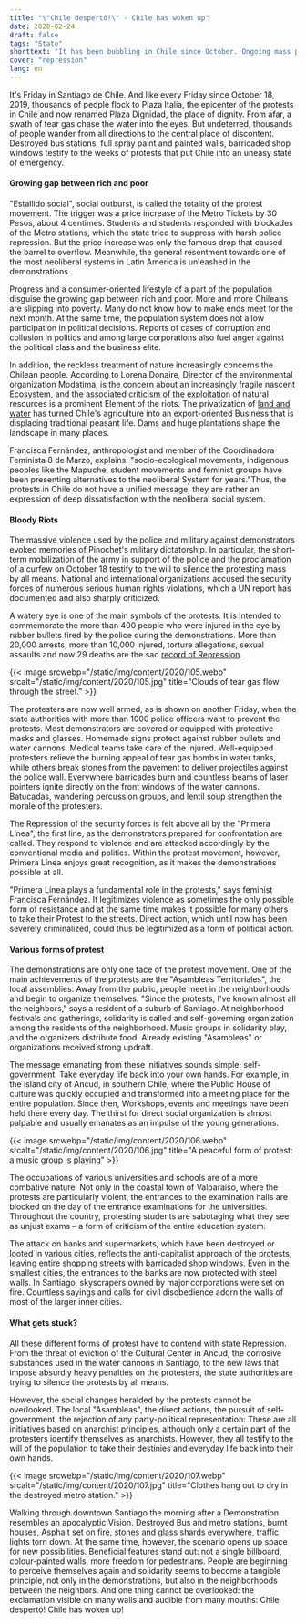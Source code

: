 ```yaml
---
title: "\"Chile despertó!\" - Chile has woken up"
date: 2020-02-24
draft: false
tags: "State"
shorttext: "It has been bubbling in Chile since October. Ongoing mass protests are directed against social inequality in the country."
cover: "repression"
lang: en
---
```


It's Friday in Santiago de Chile. And like every Friday since October 18, 2019, thousands of people flock to Plaza Italia, the epicenter of the protests in Chile and now renamed Plaza Dignidad, the place of dignity. From afar, a swath of tear gas chase the water into the eyes. But undeterred, thousands of people wander from all directions to the central place of discontent. Destroyed bus stations, full spray paint and painted walls, barricaded shop windows testify to the weeks of protests that put Chile into an uneasy state of emergency.

#### Growing gap between rich and poor

"Estallido social", social outburst, is called the totality of the protest movement. The trigger was a price increase of the Metro Tickets by 30 Pesos, about 4 centimes. Students and students responded with blockades of the Metro stations, which the state tried to suppress with harsh police repression. But the price increase was only the famous drop that caused the barrel to overflow. Meanwhile, the general resentment towards one of the most neoliberal systems in Latin America is unleashed in the demonstrations.

Progress and a consumer-oriented lifestyle of a part of the population disguise the growing gap between rich and poor. More and more Chileans are slipping into poverty. Many do not know how to make ends meet for the next month. At the same time, the population system does not allow participation in political decisions. Reports of cases of corruption and collusion in politics and among large corporations also fuel anger against the political class and the business elite.

In addition, the reckless treatment of nature increasingly concerns the Chilean people. According to Lorena Donaire, Director of the environmental organization Modatima, is the concern about an increasingly fragile nascent Ecosystem, and the associated [criticism of the exploitation](https://www.theclinic.cl/2019/12/24/columna-de-lorena-donaire-ante-el-modelo-de-despojo-no-nos-queda-mas-que-resistir/ "Lorena Donaire: Ante el modelo de despojo, no nos queda más que resistir") of natural resources is a prominent Element of the riots. The privatization of [land and water](https://www.lemondediplomatique.cl/2017/06/la-via-chilena-al-capitalismo-agrario.html "La vía chilena al capitalismo agrario") has turned Chile's agriculture into an export-oriented Business that is displacing traditional peasant life. Dams and huge plantations shape the landscape in many places.

Francisca Fernández, anthropologist and member of the Coordinadora Feminista 8 de Marzo, explains: "socio-ecological movements, indigenous peoples like the Mapuche, student movements and feminist groups have been presenting alternatives to the neoliberal System for years."Thus, the protests in Chile do not have a unified message, they are rather an expression of deep dissatisfaction with the neoliberal social system.

#### Bloody Riots

The massive violence used by the police and military against demonstrators evoked memories of Pinochet's military dictatorship. In particular, the short-term mobilization of the army in support of the police and the proclamation of a curfew on October 18 testify to the will to silence the protesting mass by all means.  National and international organizations accused the security forces of numerous serious human rights violations, which a UN report has documented and also sharply criticized.

A watery eye is one of the main symbols of the protests. It is intended to commemorate the more than 400 people who were injured in the eye by rubber bullets fired by the police during the demonstrations. More than 20,000 arrests, more than 10,000 injured, torture allegations, sexual assaults and now 29 deaths are the sad [record of Repression](http://www.oas.org/es/cidh/prensa/comunicados/2020/018.asp "CIDH culmina visita in loco a Chile y presenta sus observaciones y recomendaciones preliminares").

{{< image srcwebp="/static/img/content/2020/105.webp" srcalt="/static/img/content/2020/105.jpg" title="Clouds of tear gas flow through the street." >}}

The protesters are now well armed, as is shown on another Friday, when the state authorities with more than 1000 police officers want to prevent the protests. Most demonstrators are covered or equipped with protective masks and glasses. Homemade signs protect against rubber bullets and water cannons. Medical teams take care of the injured. Well-equipped protesters relieve the burning appeal of tear gas bombs in water tanks, while others break stones from the pavement to deliver projectiles against the police wall. Everywhere barricades burn and countless beams of laser pointers ignite directly on the front windows of the water cannons. Batucadas, wandering percussion groups, and lentil soup strengthen the morale of the protesters.

The Repression of the security forces is felt above all by the "Primera Línea", the first line, as the demonstrators prepared for confrontation are called. They respond to violence and are attacked accordingly by the conventional media and politics. Within the protest movement, however, Primera Línea enjoys great recognition, as it makes the demonstrations possible at all.

"Primera Línea plays a fundamental role in the protests," says feminist Francisca Fernández. It legitimizes violence as sometimes the only possible form of resistance and at the same time makes it possible for many others to take their Protest to the streets. Direct action, which until now has been severely criminalized, could thus be legitimized as a form of political action.

#### Various forms of protest

The demonstrations are only one face of the protest movement. One of the main achievements of the protests are the "Asambleas Territoriales", the local assemblies. Away from the public, people meet in the neighborhoods and begin to organize themselves. "Since the protests, I've known almost all the neighbors," says a resident of a suburb of Santiago. At neighborhood festivals and gatherings, solidarity is called and self-governing organization among the residents of the neighborhood. Music groups in solidarity play, and the organizers distribute food. Already existing "Asambleas" or organizations received strong updraft.

The message emanating from these initiatives sounds simple: self-government. Take everyday life back into your own hands. For example, in the island city of Ancud, in southern Chile, where the Public House of culture was quickly occupied and transformed into a meeting place for the entire population. Since then, Workshops, events and meetings have been held there every day. The thirst for direct social organization is almost palpable and usually emanates as an impulse of the young generations.

{{< image srcwebp="/static/img/content/2020/106.webp" srcalt="/static/img/content/2020/106.jpg" title="A peaceful form of protest: a music group is playing" >}}

The occupations of various universities and schools are of a more combative nature. Not only in the coastal town of Valparaiso, where the protests are particularly violent, the entrances to the examination halls are blocked on the day of the entrance examinations for the universities. Throughout the country, protesting students are sabotaging what they see as unjust exams – a form of criticism of the entire education system.

The attack on banks and supermarkets, which have been destroyed or looted in various cities, reflects the anti-capitalist approach of the protests, leaving entire shopping streets with barricaded shop windows. Even in the smallest cities, the entrances to the banks are now protected with steel walls. In Santiago, skyscrapers owned by major corporations were set on fire. Countless sayings and calls for civil disobedience adorn the walls of most of the larger inner cities.

#### What gets stuck?

All these different forms of protest have to contend with state Repression. From the threat of eviction of the Cultural Center in Ancud, the corrosive substances used in the water cannons in Santiago, to the new laws that impose absurdly heavy penalties on the protesters, the state authorities are trying to silence the protests by all means.

However, the social changes heralded by the protests cannot be overlooked. The local "Asambleas", the direct actions, the pursuit of self-government, the rejection of any party-political representation: These are all initiatives based on anarchist principles, although only a certain part of the protesters identify themselves as anarchists. However, they all testify to the will of the population to take their destinies and everyday life back into their own hands.

{{< image srcwebp="/static/img/content/2020/107.webp" srcalt="/static/img/content/2020/107.jpg" title="Clothes hang out to dry in the destroyed metro station." >}}

Walking through downtown Santiago the morning after a Demonstration resembles an apocalyptic Vision. Destroyed Bus and metro stations, burnt houses, Asphalt set on fire, stones and glass shards everywhere, traffic lights torn down. At the same time, however, the scenario opens up space for new possibilities. Beneficial features stand out: not a single billboard, colour-painted walls, more freedom for pedestrians. People are beginning to perceive themselves again and solidarity seems to become a tangible principle, not only in the demonstrations, but also in the neighborhoods between the neighbors. And one thing cannot be overlooked: the exclamation visible on many walls and audible from many mouths: Chile despertó! Chile has woken up!
